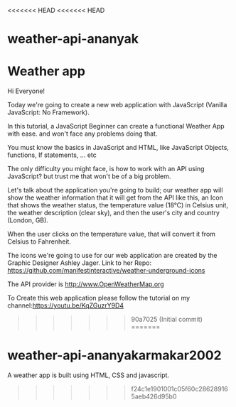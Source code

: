 <<<<<<< HEAD
<<<<<<< HEAD
# weather-api-ananyak
Weather app
=======
Hi Everyone!

Today we're going to create a new web application with JavaScript (Vanilla JavaScript: No Framework).

In this tutorial, a JavaScript Beginner can create a functional Weather App with ease. and won't face any problems doing that.

You must know the basics in JavaScript and HTML, like JavaScript Objects, functions, If statements, ... etc

The only difficulty you might face, is how to work with an API using JavaScript? but trust me that won't be of a big problem.

Let's talk about the application you're going to build; our weather app will show the weather information that it will get from the API like this, an Icon that shows the weather status, the temperature value (18°C) in Celsius unit, the weather description (clear sky), and then the user's city and country (London, GB).

When the user clicks on the temperature value, that will convert it from Celsius to Fahrenheit.

The icons we're going to use for our web application are created by the Graphic Designer Ashley Jager.
Link to her Repo: https://github.com/manifestinteractive/weather-underground-icons

The API provider is http://www.OpenWeatherMap.org

To Create this web application please follow the tutorial on my channel:https://youtu.be/KqZGuzrY9D4
>>>>>>> 90a7025 (Initial commit)
=======
# weather-api-ananyakarmakar2002
A weather app is built using HTML, CSS and javascript.
>>>>>>> f24c1e1901001c05f60c286289165aeb426d95b0
